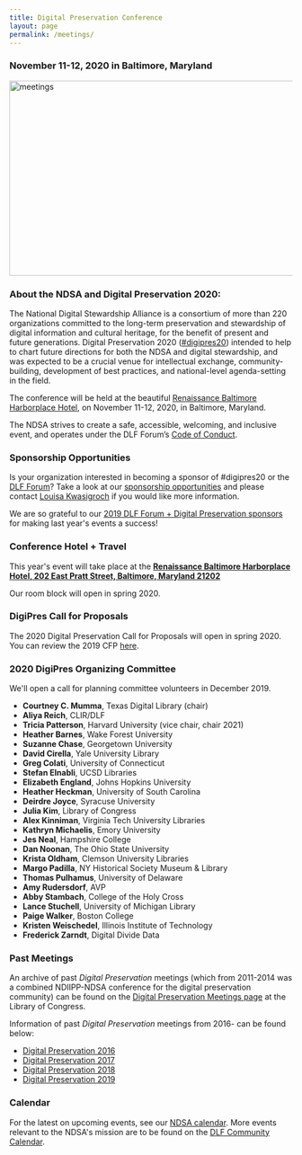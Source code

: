 ```yaml
---
title: Digital Preservation Conference
layout: page
permalink: /meetings/
---
```


### **November 11-12, 2020 in Baltimore, Maryland**

<img alt="meetings" width="710" height="347" src='{{ "/images/FINAL DLF-Forum-2020_Baltimore v2-01.png" | prepend: site.baseurl }}'>


### **About the NDSA and Digital Preservation 2020:**

The National Digital Stewardship Alliance is a consortium of more than 220 organizations committed to the long-term preservation and stewardship of digital information and cultural heritage, for the benefit of present and future generations. Digital Preservation 2020 ([#digipres20](https://twitter.com/hashtag/digipres20)) intended to help to chart future directions for both the NDSA and digital stewardship, and was expected to be a crucial venue for intellectual exchange, community-building, development of best practices, and national-level agenda-setting in the field.

The conference will be held at the beautiful [Renaissance Baltimore Harborplace Hotel](https://www.marriott.com/hotels/travel/bwish-renaissance-baltimore-harborplace-hotel/), on November 11-12, 2020, in Baltimore, Maryland.

The NDSA strives to create a safe, accessible, welcoming, and inclusive event, and operates under the DLF Forum’s [Code of Conduct](https://www.diglib.org/code).


### **Sponsorship Opportunities**

Is your organization interested in becoming a sponsor of #digipres20 or the [DLF Forum](https://forum2019.diglib.org)? Take a look at our [sponsorship opportunities](https://forum2019.diglib.org/sponsorship-opportunities/) and please contact [Louisa Kwasigroch](mailto:lkwasigroch@clir.org) if you would like more information.

We are so grateful to our [2019 DLF Forum + Digital Preservation sponsors](https://ndsa.org/digital-preservation-2019-sponsors/) for making last year's events a success!

### **Conference Hotel + Travel**

This year's event will take place at the **[Renaissance Baltimore Harborplace Hotel, 202 East Pratt Street, Baltimore, Maryland 21202](https://www.marriott.com/hotels/travel/bwish-renaissance-baltimore-harborplace-hotel/)**

Our room block will open in spring 2020.

### **DigiPres Call for Proposals**

The 2020 Digital Preservation Call for Proposals will open in spring 2020. You can review the 2019 CFP [here](https://ndsa.org/digital-preservation-2019-cfp).

### **2020 DigiPres Organizing Committee**

We'll open a call for planning committee volunteers in December 2019. 

-   **Courtney C. Mumma**, Texas Digital Library (chair)
-   **Aliya Reich**, CLIR/DLF
-   **Tricia Patterson**, Harvard University (vice chair, chair 2021)
-   **Heather Barnes**, Wake Forest University
-   **Suzanne Chase**, Georgetown University
-   **David Cirella**, Yale University Library
-   **Greg Colati**, University of Connecticut
-   **Stefan Elnabli**, UCSD Libraries
-   **Elizabeth England**, Johns Hopkins University
-   **Heather Heckman**, University of South Carolina
-   **Deirdre Joyce**, Syracuse University
-   **Julia Kim**, Library of Congress
-   **Alex Kinniman**, Virginia Tech University Libraries
-   **Kathryn Michaelis**, Emory University
-   **Jes Neal**, Hampshire College
-   **Dan Noonan**, The Ohio State University
-   **Krista Oldham**, Clemson University Libraries
-   **Margo Padilla**, NY Historical Society Museum & Library
-   **Thomas Pulhamus**, University of Delaware
-   **Amy Rudersdorf**, AVP
-   **Abby Stambach**, College of the Holy Cross
-   **Lance Stuchell**, University of Michigan Library
-   **Paige Walker**, Boston College
-   **Kristen Weischedel**, Illinois Institute of Technology
-   **Frederick Zarndt**, Digital Divide Data

### **Past Meetings**

An archive of past _Digital Preservation_ meetings (which from 2011-2014 was a combined NDIIPP-NDSA conference for the digital preservation community) can be found on the [Digital Preservation Meetings page](http://www.digitalpreservation.gov/meetings/) at the Library of Congress.

Information of past _Digital Preservation_ meetings from 2016- can be found below:

-   [Digital Preservation 2016](/digital-preservation-2016)
-   [Digital Preservation 2017](/digital-preservation-2017)
-   [Digital Preservation 2018](/digital-preservation-2018)
-   [Digital Preservation 2019](/digital-preservation-2019)

### **Calendar**

For the latest on upcoming events, see our [NDSA calendar](/calendar). More events relevant to the NDSA's mission are to be found on the [DLF Community Calendar](https://www.diglib.org/opportunities/calendar/).
